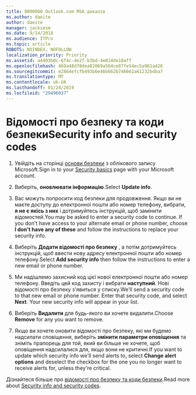 ```yaml
---
title: 8000060 Outlook.com MSA доказів
ms.author: daeite
author: daeite
manager: jackiesm
ms.date: 9/14/2018
ms.audience: ITPro
ms.topic: article
ROBOTS: NOINDEX, NOFOLLOW
localization_priority: Priority
ms.assetid: a4403b0c-6f4c-4e2f-b3bd-4e814de10aff
ms.openlocfilehash: 469a48d70dea82069a564ce87fe54ec5a961ad26
ms.sourcegitcommit: e2864efcfb493b6e46b662b746661a61232bdba7
ms.translationtype: MT
ms.contentlocale: uk-UA
ms.lasthandoff: 01/24/2019
ms.locfileid: "29496037"
---
```

# <a name="security-info-and-security-codes"></a><span data-ttu-id="4b940-102">Відомості про безпеку та коди безпеки</span><span class="sxs-lookup"><span data-stu-id="4b940-102">Security info and security codes</span></span>

1. <span data-ttu-id="4b940-103">Увійдіть на сторінці [основи безпеки](https://account.microsoft.com/security) з облікового запису Microsoft.</span><span class="sxs-lookup"><span data-stu-id="4b940-103">Sign in to your [Security basics](https://account.microsoft.com/security) page with your Microsoft account.</span></span> 
    
2. <span data-ttu-id="4b940-104">Виберіть, **оновлювати інформацію**.</span><span class="sxs-lookup"><span data-stu-id="4b940-104">Select **Update info**.</span></span> 
    
3. <span data-ttu-id="4b940-p101">Вас можуть попросити код безпеки для продовження. Якщо ви не маєте доступу до електронної пошти або номер телефону, вибрати, **я не є якісь з них** і дотримуйтесь інструкцій, щоб замінити відомостей.</span><span class="sxs-lookup"><span data-stu-id="4b940-p101">You may be asked to enter a security code to continue. If you don't have access to your alternate email or phone number, choose **I don't have any of these** and follow the instructions to replace your security info.</span></span> 
    
4. <span data-ttu-id="4b940-107">Виберіть **Додати відомості про безпеку** , а потім дотримуйтесь інструкцій, щоб ввести нову адресу електронної пошти або номер телефону.</span><span class="sxs-lookup"><span data-stu-id="4b940-107">Select **Add security info** then follow the instructions to enter a new email or phone number.</span></span> 
    
5. <span data-ttu-id="4b940-p102">Ми надішлемо захисний код цієї нової електронної пошти або номер телефону. Введіть цей код захисту і вибрати **наступний**. Нові відомості про безпеку з'явиться у списку.</span><span class="sxs-lookup"><span data-stu-id="4b940-p102">We'll send a security code to that new email or phone number. Enter that security code, and select **Next**. Your new security info will appear in your list.</span></span> 
    
6. <span data-ttu-id="4b940-111">Виберіть **Видалити** для будь-якого ви хочете видалити.</span><span class="sxs-lookup"><span data-stu-id="4b940-111">Choose **Remove** for any you want to remove.</span></span> 
    
7. <span data-ttu-id="4b940-112">Якщо ви хочете оновити відомості про безпеку, які ми будемо надсилати сповіщення, виберіть **змінити параметри оповіщення** та зніміть прапорець для той, який ви більше не хочете, щоб оповіщення надсилалися для, якщо вони не критичні.</span><span class="sxs-lookup"><span data-stu-id="4b940-112">If you want to update which security info we'll send alerts to, select **Change alert options** and deselect the checkbox for the one you no longer want to receive alerts for, unless they're critical.</span></span> 
    
<span data-ttu-id="4b940-113">Дізнайтеся більше про [відомості про безпеку та коди безпеки](https://support.microsoft.com/help/12428/).</span><span class="sxs-lookup"><span data-stu-id="4b940-113">Read more about [Security info and security codes](https://support.microsoft.com/help/12428/).</span></span>
  

